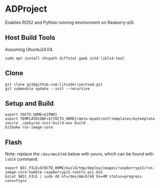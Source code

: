 # ADProject

Enables ROS2 and Python running environment on Rasberry-pi5.

## Host Build Tools
Assuming Ubuntu24.04.
```
sudo apt install chrpath diffstat gawk zstd liblz4-tool
```

## Clone
```
git clone git@github.com:litcoder/yoctoad.git
git submodule update --init --recursive
```

## Setup and Build
```
export YOCTO_HOME=${PWD}
export TEMPLATECONF=${YOCTO_HOME}/meta-myad/conf/templates/mytemplate
source ./poky/oe-init-build-env build
bitbake ros-image-core
```

## Flash

Note: replace the `/dev/mmcblk0` below with yours, which can be found with `lsblk` command.

```
export WIC_FILE=$YOCTO_HOME/build/tmp/deploy/images/raspberrypi5/ros-image-core-humble-raspberrypi5.rootfs.wic.bz2
bzcat $WIC_FILE | sudo dd of=/dev/mmcblk0 bs=4M status=progress conv=fsync
```
